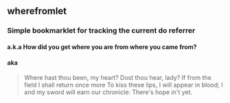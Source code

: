 ## wherefromlet 
### Simple bookmarklet for tracking the current do referrer
#### a.k.a How did you get where you are from where you came from?
#### aka 

> Where hast thou been, my heart? Dost thou hear, lady? 
> If from the field I shall return once more 
> To kiss these lips, I will appear in blood; 
> I and my sword will earn our chronicle: 
> There's hope in't yet.